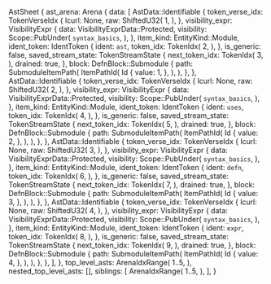 AstSheet {
    ast_arena: Arena {
        data: [
            AstData::Identifiable {
                token_verse_idx: TokenVerseIdx {
                    lcurl: None,
                    raw: ShiftedU32(
                        1,
                    ),
                },
                visibility_expr: VisibilityExpr {
                    data: VisibilityExprData::Protected,
                    visibility: Scope::PubUnder(
                        `syntax_basics`,
                    ),
                },
                item_kind: EntityKind::Module,
                ident_token: IdentToken {
                    ident: `ast`,
                    token_idx: TokenIdx(
                        2,
                    ),
                },
                is_generic: false,
                saved_stream_state: TokenStreamState {
                    next_token_idx: TokenIdx(
                        3,
                    ),
                    drained: true,
                },
                block: DefnBlock::Submodule {
                    path: SubmoduleItemPath(
                        ItemPathId(
                            Id {
                                value: 1,
                            },
                        ),
                    ),
                },
            },
            AstData::Identifiable {
                token_verse_idx: TokenVerseIdx {
                    lcurl: None,
                    raw: ShiftedU32(
                        2,
                    ),
                },
                visibility_expr: VisibilityExpr {
                    data: VisibilityExprData::Protected,
                    visibility: Scope::PubUnder(
                        `syntax_basics`,
                    ),
                },
                item_kind: EntityKind::Module,
                ident_token: IdentToken {
                    ident: `uses`,
                    token_idx: TokenIdx(
                        4,
                    ),
                },
                is_generic: false,
                saved_stream_state: TokenStreamState {
                    next_token_idx: TokenIdx(
                        5,
                    ),
                    drained: true,
                },
                block: DefnBlock::Submodule {
                    path: SubmoduleItemPath(
                        ItemPathId(
                            Id {
                                value: 2,
                            },
                        ),
                    ),
                },
            },
            AstData::Identifiable {
                token_verse_idx: TokenVerseIdx {
                    lcurl: None,
                    raw: ShiftedU32(
                        3,
                    ),
                },
                visibility_expr: VisibilityExpr {
                    data: VisibilityExprData::Protected,
                    visibility: Scope::PubUnder(
                        `syntax_basics`,
                    ),
                },
                item_kind: EntityKind::Module,
                ident_token: IdentToken {
                    ident: `defn`,
                    token_idx: TokenIdx(
                        6,
                    ),
                },
                is_generic: false,
                saved_stream_state: TokenStreamState {
                    next_token_idx: TokenIdx(
                        7,
                    ),
                    drained: true,
                },
                block: DefnBlock::Submodule {
                    path: SubmoduleItemPath(
                        ItemPathId(
                            Id {
                                value: 3,
                            },
                        ),
                    ),
                },
            },
            AstData::Identifiable {
                token_verse_idx: TokenVerseIdx {
                    lcurl: None,
                    raw: ShiftedU32(
                        4,
                    ),
                },
                visibility_expr: VisibilityExpr {
                    data: VisibilityExprData::Protected,
                    visibility: Scope::PubUnder(
                        `syntax_basics`,
                    ),
                },
                item_kind: EntityKind::Module,
                ident_token: IdentToken {
                    ident: `expr`,
                    token_idx: TokenIdx(
                        8,
                    ),
                },
                is_generic: false,
                saved_stream_state: TokenStreamState {
                    next_token_idx: TokenIdx(
                        9,
                    ),
                    drained: true,
                },
                block: DefnBlock::Submodule {
                    path: SubmoduleItemPath(
                        ItemPathId(
                            Id {
                                value: 4,
                            },
                        ),
                    ),
                },
            },
        ],
    },
    top_level_asts: ArenaIdxRange(
        1..5,
    ),
    nested_top_level_asts: [],
    siblings: [
        ArenaIdxRange(
            1..5,
        ),
    ],
}
